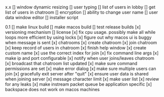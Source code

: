 x.x
[] window dynamic resizing
[] user typing
[] list of users in lobby
[] get list of users in chatroom
[] encryption
[] ability to change user name
[] user data window editor
[] installer script

0.1
[] make linux build
[] make macos build
[] test release builds
[x] versioning mechanism
[] license
[x] fix cpu usage. possibly make all while loops more efficient by using locks
[x] figure out why macos ui is buggy when message is sent
[x] chatrooms
[x] create chatroom
[x] join chatroom
[x] keep record of users in chatroom
[x] finish help window
[x] create custom name
[x] use the correct index for join
[x] fix command line args
[x] make ip and port configurable
[x] notify when user joins/leaves chatroom
[x] broadcast that chatroom list updated
[x] make sure command permissions are set
[x] make error dialog
[x] make sure multiple users can join
[x] gracefully exit server after "quit"
[x] ensure user data is shared when joining server
[x] message character limit
[x] make user list
[x] review for any leaks
[x] make instream packet queue be application specific
[x] backspace does not work on macos machines

